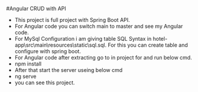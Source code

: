 #Angular CRUD with API

* This project is full project with Spring Boot API.
* For Angular code you can switch main to master and see my Angular code.
* For MySql Configuration i am giving table SQL Syntax in hotel-app\src\main\resources\static\sql.sql. For this you can create table and configure with spring boot.
* For Angular code after extracting go to in project for and run below cmd.
* npm install
* After that start the server useing below cmd
* ng serve
* you can see this project.
